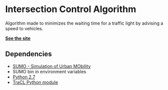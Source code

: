 # Intersection Control Algorithm
Algorithm made to minimizes the waiting time for a traffic light by advising a speed to vehicles.

 [**See the site**](https://docs.mikeheddes.nl)


## Dependencies
* [SUMO - Simulation of Urban MObility](http://sumo.dlr.de)
* SUMO bin in environment variables
* [Python 2.7](https://www.python.org/download/releases/2.7/)
* [TraCL Python module](http://sumo.dlr.de/wiki/TraCI)
